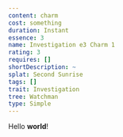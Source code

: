 ```yaml
---
content: charm
cost: something
duration: Instant
essence: 3
name: Investigation e3 Charm 1
rating: 3
requires: []
shortDescription: ~
splat: Second Sunrise
tags: []
trait: Investigation
tree: Watchman
type: Simple
---
```


Hello **world**!
